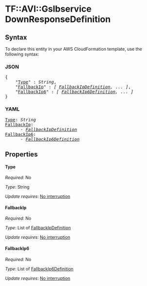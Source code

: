 # TF::AVI::Gslbservice DownResponseDefinition

## Syntax

To declare this entity in your AWS CloudFormation template, use the following syntax:

### JSON

<pre>
{
    "<a href="#type" title="Type">Type</a>" : <i>String</i>,
    "<a href="#fallbackip" title="FallbackIp">FallbackIp</a>" : <i>[ <a href="fallbackipdefinition.md">FallbackIpDefinition</a>, ... ]</i>,
    "<a href="#fallbackip6" title="FallbackIp6">FallbackIp6</a>" : <i>[ <a href="fallbackip6definition.md">FallbackIp6Definition</a>, ... ]</i>
}
</pre>

### YAML

<pre>
<a href="#type" title="Type">Type</a>: <i>String</i>
<a href="#fallbackip" title="FallbackIp">FallbackIp</a>: <i>
      - <a href="fallbackipdefinition.md">FallbackIpDefinition</a></i>
<a href="#fallbackip6" title="FallbackIp6">FallbackIp6</a>: <i>
      - <a href="fallbackip6definition.md">FallbackIp6Definition</a></i>
</pre>

## Properties

#### Type

_Required_: No

_Type_: String

_Update requires_: [No interruption](https://docs.aws.amazon.com/AWSCloudFormation/latest/UserGuide/using-cfn-updating-stacks-update-behaviors.html#update-no-interrupt)

#### FallbackIp

_Required_: No

_Type_: List of <a href="fallbackipdefinition.md">FallbackIpDefinition</a>

_Update requires_: [No interruption](https://docs.aws.amazon.com/AWSCloudFormation/latest/UserGuide/using-cfn-updating-stacks-update-behaviors.html#update-no-interrupt)

#### FallbackIp6

_Required_: No

_Type_: List of <a href="fallbackip6definition.md">FallbackIp6Definition</a>

_Update requires_: [No interruption](https://docs.aws.amazon.com/AWSCloudFormation/latest/UserGuide/using-cfn-updating-stacks-update-behaviors.html#update-no-interrupt)

